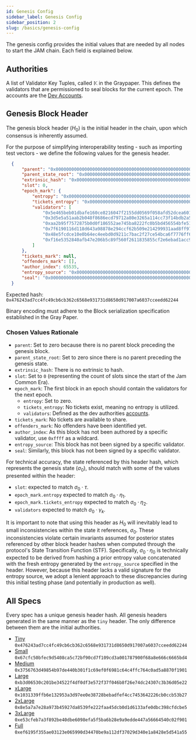 ```yaml
---
id: Genesis Config
sidebar_label: Genesis Config
sidebar_position: 2
slug: /basics/genesis-config
---
```


The genesis config provides the initial values that are needed by all nodes to start the JAM chain. Each field is explained below.

## Authorities

A list of Validator Key Tuples, called $\mathbb{K}$ in the Graypaper. This defines the validators that are permissioned to seal blocks for the current epoch. The accounts are the [Dev Accounts](../dev_accounts.md).

## Genesis Block Header

The genesis block header ($H_0$) is the initial header in the chain, upon which
consensus is inherently assumed.

For the purpose of simplifying interoperability testing - such as importing test
vectors - we define the following values for the genesis header.

```json
  {
      "parent": "0x0000000000000000000000000000000000000000000000000000000000000000",
      "parent_state_root": "0x0000000000000000000000000000000000000000000000000000000000000000",
      "extrinsic_hash": "0x0000000000000000000000000000000000000000000000000000000000000000",
      "slot": 0,
      "epoch_mark": {
          "entropy": "0x0000000000000000000000000000000000000000000000000000000000000000",
          "tickets_entropy": "0x0000000000000000000000000000000000000000000000000000000000000000",
          "validators": [
              "0x5e465beb01dbafe160ce8216047f2155dd0569f058afd52dcea601025a8d161d",
              "0x3d5e5a51aab2b048f8686ecd79712a80e3265a114cc73f14bdb2a59233fb66d0",
              "0xaa2b95f7572875b0d0f186552ae745ba8222fc0b5bd456554bfe51c68938f8bc",
              "0x7f6190116d118d643a98878e294ccf62b509e214299931aad8ff9764181a4e33",
              "0x48e5fcdce10e0b64ec4eebd0d9211c7bac2f27ce54bca6f7776ff6fee86ab3e3",
              "0xf16e5352840afb47e206b5c89f560f2611835855cf2e6ebad1acc9520a72591d"
          ]
      },
      "tickets_mark": null,
      "offenders_mark": [],
      "author_index": 65535,
      "entropy_source": "0x000000000000000000000000000000000000000000000000000000000000000000000000000000000000000000000000000000000000000000000000000000000000000000000000000000000000000000000000000000000000000000000000",
      "seal": "0x000000000000000000000000000000000000000000000000000000000000000000000000000000000000000000000000000000000000000000000000000000000000000000000000000000000000000000000000000000000000000000000000"
  }
```

Expected hash: `0x476243ad7cc4fc49cb6cb362c6568e931731d8650d917007a6037cceedd62244`

Binary encoding must adhere to the Block serialization specification established in the Gray Paper.

### Chosen Values Rationale

- `parent`: Set to zero because there is no parent block preceding the genesis block.  
- `parent_state_root`: Set to zero since there is no parent preceding the genesis state.  
- `extrinsic_hash`: There is no extrinsic to hash.
- `slot`: Set to `0` (representing the count of slots since the start of the Jam Common Era).  
- `epoch_mark`: The first block in an epoch should contain the validators for the next epoch.
  - `entropy`: Set to zero.  
  - `tickets_entropy`: No tickets exist, meaning no entropy is utilized.  
  - `validators`: Defined as the dev authorities [accounts](../dev_accounts.md).
- `tickets_mark`: No tickets are available to share.  
- `offenders_mark`: No offenders have been identified yet.  
- `author_index`: As this block has not been authored by a specific validator, use `0xffff` as a wildcard.  
- `entropy_source`: This block has not been signed by a specific validator.  
- `seal`: Similarly, this block has not been signed by a specific validator.  

For technical accuracy, the state referenced by this header hash, which
represents the genesis state ($σ_0$), should match with some of the values
presented within the header:
- `slot`: expected to match $\sigma_0 \cdot \tau$.
- `epoch_mark.entropy` expected to match $\sigma_0 \cdot \eta_1$.
- `epoch_mark.tickets_entropy` expected to match $\sigma_0 \cdot \eta_2$.
- `validators` expected to match $\sigma_0 \cdot \gamma_k$.

It is important to note that using this header as $H_0$ will inevitably
lead to small inconsistencies within the state it references, $\sigma_0$. These
inconsistencies violate certain invariants assumed for posterior states
referenced by other block header hashes when computed through the protocol's
State Transition Function (STF). Specifically, $\sigma_0 \cdot \eta_0$ is technically
expected to be derived from hashing a prior entropy value concatenated with
the fresh entropy generated by the `entropy_source` specified in the header.
However, because this header lacks a valid signature for the entropy source,
we adopt a lenient approach to these discrepancies during this initial testing
phase (and potentially in production as well).

## All Specs

Every spec has a unique genesis header hash. All genesis headers  generated in the same manner as
the `tiny` header. The only difference between them are the initial authorities.

- [Tiny](/basics/chain-spec/tiny) `0x476243ad7cc4fc49cb6cb362c6568e931731d8650d917007a6037cceedd62244`
- [Small](/basics/chain-spec/small) `0x67cfc50bfec9d5408ca5c72bf90cd7f109cd3a001787900f68a8e666c6665bd4`
- [Medium](/basics/chain-spec/medium) `0x3756763d49854b97de440b301f1c69ef0f6981c64c4ffc764c0ad5a8870f1901`
- [Large](/basics/chain-spec/large) `0xb3d06530c201be34522f4df0df3e572f37f046b8f26e74dc24307c3b36d05e22`
- [xLarge](/basics/chain-spec/xlarge) `0x1031339ffb6e132953a3d97ee0e38728bebadfef4cc7453642226cb0ccb53b27`
- [2xLarge](/basics/chain-spec/2xlarge) `0x8e5a7a7e28a973b45927da8539fe222faa45dcb0d1d6133afe0dbc398cfdcbe5`
- [3xLarge](/basics/chain-spec/3xlarge) `0xe53cfeb7a3f892be40dbe6098efa5f5ba6b28e9a9edde447a56664540c02f901`
- [Full](/basics/chain-spec/toaster) `0xef6195f355ae03123e065990d34470be9a112df37029d340e1a8428e5d541a55`
